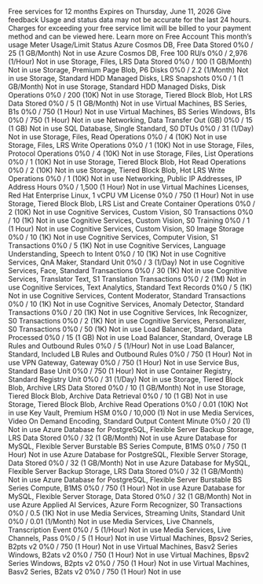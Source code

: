 Free services for 12 months
Expires on Thursday, June 11, 2026
Give feedback
Usage and status data may not be accurate for the last 24 hours. Charges for exceeding your free service limit will be billed to your payment method and can be viewed here. Learn more on Free Account
This month’s usage
Meter
Usage/Limit
Status
Azure Cosmos DB, Free Data Stored
0%0 / 25 (1 GB/Month)
Not in use
Azure Cosmos DB, Free 100 RU/s
0%0 / 2,976 (1/Hour)
Not in use
Storage, Files, LRS Data Stored
0%0 / 100 (1 GB/Month)
Not in use
Storage, Premium Page Blob, P6 Disks
0%0 / 2.2 (1/Month)
Not in use
Storage, Standard HDD Managed Disks, LRS Snapshots
0%0 / 1 (1 GB/Month)
Not in use
Storage, Standard HDD Managed Disks, Disk Operations
0%0 / 200 (10K)
Not in use
Storage, Tiered Block Blob, Hot LRS Data Stored
0%0 / 5 (1 GB/Month)
Not in use
Virtual Machines, BS Series, B1s
0%0 / 750 (1 Hour)
Not in use
Virtual Machines, BS Series Windows, B1s
0%0 / 750 (1 Hour)
Not in use
Networking, Data Transfer Out (GB)
0%0 / 15 (1 GB)
Not in use
SQL Database, Single Standard, S0 DTUs
0%0 / 31 (1/Day)
Not in use
Storage, Files, Read Operations
0%0 / 4 (10K)
Not in use
Storage, Files, LRS Write Operations
0%0 / 1 (10K)
Not in use
Storage, Files, Protocol Operations
0%0 / 4 (10K)
Not in use
Storage, Files, List Operations
0%0 / 1 (10K)
Not in use
Storage, Tiered Block Blob, Hot Read Operations
0%0 / 2 (10K)
Not in use
Storage, Tiered Block Blob, Hot LRS Write Operations
0%0 / 1 (10K)
Not in use
Networking, Public IP Addresses, IP Address Hours
0%0 / 1,500 (1 Hour)
Not in use
Virtual Machines Licenses, Red Hat Enterprise Linux, 1 vCPU VM License
0%0 / 750 (1 Hour)
Not in use
Storage, Tiered Block Blob, LRS List and Create Container Operations
0%0 / 2 (10K)
Not in use
Cognitive Services, Custom Vision, S0 Transactions
0%0 / 10 (1K)
Not in use
Cognitive Services, Custom Vision, S0 Training
0%0 / 1 (1 Hour)
Not in use
Cognitive Services, Custom Vision, S0 Image Storage
0%0 / 10 (1K)
Not in use
Cognitive Services, Computer Vision, S1 Transactions
0%0 / 5 (1K)
Not in use
Cognitive Services, Language Understanding, Speech to Intent
0%0 / 10 (1K)
Not in use
Cognitive Services, QnA Maker, Standard Unit
0%0 / 3 (1/Day)
Not in use
Cognitive Services, Face, Standard Transactions
0%0 / 30 (1K)
Not in use
Cognitive Services, Translator Text, S1 Translation Transactions
0%0 / 2 (1M)
Not in use
Cognitive Services, Text Analytics, Standard Text Records
0%0 / 5 (1K)
Not in use
Cognitive Services, Content Moderator, Standard Transactions
0%0 / 10 (1K)
Not in use
Cognitive Services, Anomaly Detector, Standard Transactions
0%0 / 20 (1K)
Not in use
Cognitive Services, Ink Recognizer, S0 Transactions
0%0 / 2 (1K)
Not in use
Cognitive Services, Personalizer, S0 Transactions
0%0 / 50 (1K)
Not in use
Load Balancer, Standard, Data Processed
0%0 / 15 (1 GB)
Not in use
Load Balancer, Standard, Overage LB Rules and Outbound Rules
0%0 / 5 (1/Hour)
Not in use
Load Balancer, Standard, Included LB Rules and Outbound Rules
0%0 / 750 (1 Hour)
Not in use
VPN Gateway, Gateway
0%0 / 750 (1 Hour)
Not in use
Service Bus, Standard Base Unit
0%0 / 750 (1 Hour)
Not in use
Container Registry, Standard Registry Unit
0%0 / 31 (1/Day)
Not in use
Storage, Tiered Block Blob, Archive LRS Data Stored
0%0 / 10 (1 GB/Month)
Not in use
Storage, Tiered Block Blob, Archive Data Retrieval
0%0 / 10 (1 GB)
Not in use
Storage, Tiered Block Blob, Archive Read Operations
0%0 / 0.01 (10K)
Not in use
Key Vault, Premium HSM
0%0 / 10,000 (1)
Not in use
Media Services, Video On Demand Encoding, Standard Output Content Minute
0%0 / 20 (1)
Not in use
Azure Database for PostgreSQL, Flexible Server Backup Storage, LRS Data Stored
0%0 / 32 (1 GB/Month)
Not in use
Azure Database for MySQL, Flexible Server Burstable BS Series Compute, B1MS
0%0 / 750 (1 Hour)
Not in use
Azure Database for PostgreSQL, Flexible Server Storage, Data Stored
0%0 / 32 (1 GB/Month)
Not in use
Azure Database for MySQL, Flexible Server Backup Storage, LRS Data Stored
0%0 / 32 (1 GB/Month)
Not in use
Azure Database for PostgreSQL, Flexible Server Burstable BS Series Compute, B1MS
0%0 / 750 (1 Hour)
Not in use
Azure Database for MySQL, Flexible Server Storage, Data Stored
0%0 / 32 (1 GB/Month)
Not in use
Azure Applied AI Services, Azure Form Recognizer, S0 Transactions
0%0 / 0.5 (1K)
Not in use
Media Services, Streaming Units, Standard Unit
0%0 / 0.01 (1/Month)
Not in use
Media Services, Live Channels, Transcription Event
0%0 / 5 (1/Hour)
Not in use
Media Services, Live Channels, Pass
0%0 / 5 (1 Hour)
Not in use
Virtual Machines, Bpsv2 Series, B2pts v2
0%0 / 750 (1 Hour)
Not in use
Virtual Machines, Basv2 Series Windows, B2ats v2
0%0 / 750 (1 Hour)
Not in use
Virtual Machines, Bpsv2 Series Windows, B2pts v2
0%0 / 750 (1 Hour)
Not in use
Virtual Machines, Basv2 Series, B2ats v2
0%0 / 750 (1 Hour)
Not in use
